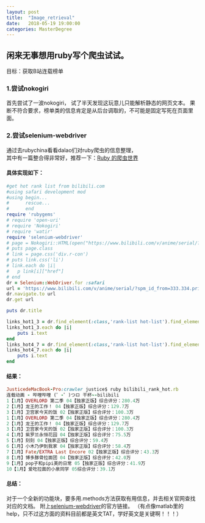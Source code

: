 ```yaml
---
layout: post
title:  "Image_retrieval"
date:   2018-05-19 19:00:00
categories: MasterDegree
---
```


## 闲来无事想用ruby写个爬虫试试。

目标：获取B站连载榜单

### 1.尝试nokogiri

首先尝试了一波nokogiri，
试了半天发现这玩意儿只能解析静态的网页文本。
果断不符合要求，榜单类的信息肯定是从后台调取的，不可能是固定写死在页面里面。

### 2.尝试selenium-webdriver

通过去rubychina看看dalao们对ruby爬虫的信息整理，  
其中有一篇整合得非常好，推荐一下：[Ruby 的爬虫世界](https://ruby-china.org/topics/31784)

#### 具体实现如下：

```ruby
#get hot rank list from bilibili.com 
#using safari development mod
#using begin...
# 	   rescue...
#      end
require 'rubygems'
# require 'open-uri'
# require 'Nokogiri'
# require 'watir'
require 'selenium-webdriver'
# page = Nokogiri::HTML(open("https://www.bilibili.com/v/anime/serial/?spm_id_from=333.334.primary_menu.8#/"))
# puts page.class
# link = page.css('div.r-con')
# puts link.css('li')
# link.each do |i|
# 	p link[i]["href"]
# end
dr = Selenium::WebDriver.for :safari
url = 'https://www.bilibili.com/v/anime/serial/?spm_id_from=333.334.primary_menu.8#/'
dr.navigate.to url
dr.get url

puts dr.title

links_hot1_3 = dr.find_element(:class,'rank-list hot-list').find_elements(:class,'rank-item  show-detail first highlight')
links_hot1_3.each do |i|
	puts i.text
end
links_hot4_7 = dr.find_element(:class,'rank-list hot-list').find_elements(:class,'rank-item  show-detail')
links_hot4_7.each do |i|
	puts i.text
end
```

#### 结果：

```ruby
JusticedeMacBook-Pro:crawler justice$ ruby bilibili_rank_hot.rb
连载动画 - 哔哩哔哩 (゜-゜)つロ 干杯~-bilibili
1【1月】OVERLORD 第二季 04【独家正版】综合评分：280.4万
2【1月】龙王的工作！ 04【独家正版】综合评分：129.7万
3【1月】卫宫家今天的饭 02【独家正版】综合评分：100.3万
1【1月】OVERLORD 第二季 04【独家正版】综合评分：280.4万
2【1月】龙王的工作！ 04【独家正版】综合评分：129.7万
3【1月】卫宫家今天的饭 02【独家正版】综合评分：100.3万
4【1月】紫罗兰永恒花园 04【独家正版】综合评分：75.5万
5【1月】刻刻 04【独家正版】综合评分：59.4万
6【1月】小木乃伊到我家 04【独家正版】综合评分：58.4万
7【1月】Fate/EXTRA Last Encore 02【独家正版】综合评分：43.3万
8【1月】博多豚骨拉面团 04【独家正版】综合评分：42.0万
9【1月】pop子和pipi美的日常 05【独家正版】综合评分：41.9万
10【1月】爱吃拉面的小泉同学 05综合评分：39.1万
```

#### 总结：

对于一个全新的功能块，要多用.methods方法获取有用信息，并去相关官网查找对应的文档。
附上[selenium-webdriver](http://www.rubydoc.info/gems/selenium-webdriver)的官方链接。
（有点像matlab里的help，只不过这方面的资料目前都是英文TAT，学好英文是关键啊！！！） 

